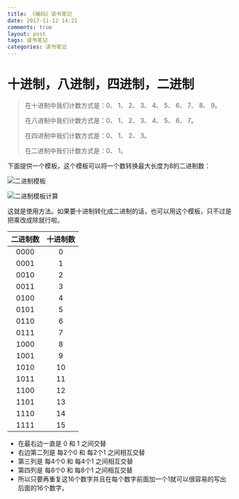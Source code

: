 ```yaml
---
title: 《编码》读书笔记
date: 2017-11-12 14:21
comments: true
layout: post
tags: 读书笔记
categories: 读书笔记
---
```

# 十进制，八进制，四进制，二进制

> 在十进制中我们计数方式是：0、 1、 2、 3、 4、 5、 6、 7、 8、 9。
>
> 在八进制中我们计数方式是：0、 1、 2、 3、 4、 5、 6、 7。
>
> 在四进制中我们计数方式是：0、 1、 2、 3。
>
> 在二进制中我们计数方式是：0、 1。

<!--more-->

下面提供一个模板，这个模板可以将一个数转换最大长度为8的二进制数：

![二进制模板](http://ozar6ogjb.bkt.clouddn.com/%E4%BA%8C%E8%BF%9B%E5%88%B6%E6%A8%A1%E6%9D%BF.png)

![二进制模板计算](http://ozar6ogjb.bkt.clouddn.com/%E4%BA%8C%E8%BF%9B%E5%88%B6%E6%A8%A1%E6%9D%BF%E8%AE%A1%E7%AE%97.png)

这就是使用方法。如果要十进制转化成二进制的话，也可以用这个模板，只不过是把乘改成除就行啦。

| 二进制数 | 十进制数 |
| :--: | :--: |
| 0000 |  0   |
| 0001 |  1   |
| 0010 |  2   |
| 0011 |  3   |
| 0100 |  4   |
| 0101 |  5   |
| 0110 |  6   |
| 0111 |  7   |
| 1000 |  8   |
| 1001 |  9   |
| 1010 |  10  |
| 1011 |  11  |
| 1100 |  12  |
| 1101 |  13  |
| 1110 |  14  |
| 1111 |  15  |

* 在最右边一直是 0 和 1 之间交替
* 右边第二列是 每2个0 和 每2个1 之间相互交替
* 第三列是 每4个0 和 每4个1 之间相互交替
* 第四列是 每8个0 和 每8个1 之间相互交替
* 所以只要再重复这16个数字并且在每个数字前面加一个1就可以很容易的写出后面的16个数字。